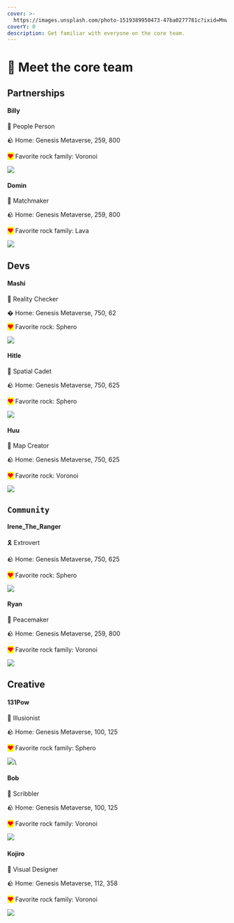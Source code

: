 ```yaml
---
cover: >-
  https://images.unsplash.com/photo-1519389950473-47ba0277781c?ixid=MnwxMjA3fDB8MHxwaG90by1wYWdlfHx8fGVufDB8fHx8&ixlib=rb-1.2.1&auto=format&fit=crop&w=2970&q=80
coverY: 0
description: Get familiar with everyone on the core team.
---
```


# 🥳 Meet the core team

## Partnerships

#### Billy

👋 People Person

🪨 Home: Genesis Metaverse, 259, 800

<mark style="color:red;">❤</mark>️ Favorite rock family: Voronoi

![](<../.gitbook/assets/ReadyPlayerMe-Avatar (4).png>)

#### Domin

👋 Matchmaker

🪨 Home: Genesis Metaverse, 259, 800

<mark style="color:red;">❤</mark>️ Favorite rock family: Lava

![](../.gitbook/assets/ReadyPlayerMe-Domin.png)

####

## Devs

#### Mashi

👷 Reality Checker

� Home: Genesis Metaverse, 750, 62

<mark style="color:red;">❤</mark>️ Favorite rock: Sphero

![](<../.gitbook/assets/Image from iOS.jpg>)

#### Hitle

👷 Spatial Cadet

🪨 Home: Genesis Metaverse, 750, 625

<mark style="color:red;">❤</mark>️ Favorite rock: Sphero

![](../.gitbook/assets/kQNKD3vJD.png)

#### Huu

👷 Map Creator

🪨 Home: Genesis Metaverse, 750, 625

<mark style="color:red;">❤</mark>️ Favorite rock: Voronoi

![](<../.gitbook/assets/man-g (1).png>)

## `Community`

#### Irene\_The\_Ranger

🎗️ Extrovert

🪨 Home: Genesis Metaverse, 750, 625

<mark style="color:red;">❤</mark>️ Favorite rock: Sphero

![](../.gitbook/assets/ReadyPlayerMe-Avatar.png)

#### Ryan

👋 Peacemaker

🪨 Home: Genesis Metaverse, 259, 800

<mark style="color:red;">❤</mark>️ Favorite rock family: Voronoi

![](<../.gitbook/assets/ReadyPlayerMe-Avatar (1).png>)



## Creative

#### 131Pow

&#x20;🎨 Illusionist

🪨 Home: Genesis Metaverse, 100, 125&#x20;

<mark style="color:red;">❤</mark>️ Favorite rock family: Sphero

​![](https://files.gitbook.com/v0/b/gitbook-x-prod.appspot.com/o/spaces%2FeFeQJg5CKOo1s6JUR7s7%2Fuploads%2FaUmQltp9f5mZI7kCP2tX%2Fimage.png?alt=media\&token=ef07402f-0c4d-4f6c-b8d9-6c5d47b8d8e7)\




#### Bob

&#x20;📖 Scribbler

🪨 Home: Genesis Metaverse, 100, 125&#x20;

<mark style="color:red;">❤</mark>️ Favorite rock family: Voronoi

​![](<../.gitbook/assets/ning avatar.png>)

#### Kojiro

🎨️ Visual Designer

🪨 Home: Genesis Metaverse, 112, 358&#x20;

<mark style="color:red;">❤</mark>️ Favorite rock family: Voronoi

![](<../.gitbook/assets/image (1) (2).png>)

####

##
